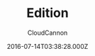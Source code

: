 ---
title: Edition
github: https://github.com/CloudCannon/edition-jekyll-template
demo: https://long-pig.cloudvent.net/
author: CloudCannon
ssg:
  - Jekyll
cms:
  - No Cms
date: 2016-07-14T03:38:28.000Z
description: ':books: Product documentation template for Jekyll'
stale: false
disabled_reason: Github repo not found
---